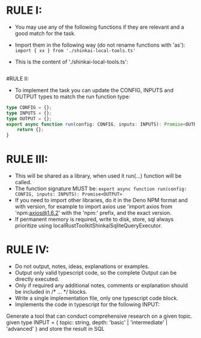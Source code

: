 
# RULE I:
* You may use any of the following functions if they are relevant and a good match for the task.
* Import them in the following way (do not rename functions with 'as'):
`import { xx } from './shinkai-local-tools.ts'`

* This is the content of './shinkai-local-tools.ts':
```typescript

```

#RULE II:
* To implement the task you can update the CONFIG, INPUTS and OUTPUT types to match the run function type:
```typescript
type CONFIG = {};
type INPUTS = {};
type OUTPUT = {};
export async function run(config: CONFIG, inputs: INPUTS): Promise<OUTPUT> {
    return {};
}
```

# RULE III:
* This will be shared as a library, when used it run(...) function will be called.
* The function signature MUST be: `export async function run(config: CONFIG, inputs: INPUTS): Promise<OUTPUT>`
* If you need to import other libraries, do it in the Deno NPM format and with version, for example to import axios use 'import axios from 'npm:axios@1.6.2' with the 'npm:' prefix, and the exact version.
* If permanent memory is required, write to disk, store, sql always prioritize using localRustToolkitShinkaiSqliteQueryExecutor.

# RULE IV:
* Do not output, notes, ideas, explanations or examples.
* Output only valid typescript code, so the complete Output can be directly executed.
* Only if required any additional notes, comments or explanation should be included in /* ... */ blocks.
* Write a single implementation file, only one typescript code block.
* Implements the code in typescript for the following INPUT:



Generate a tool that can conduct comprehensive research on a given topic. given type INPUT = { topic: string, depth: 'basic' | 'intermediate' | 'advanced' } and store the result in SQL
